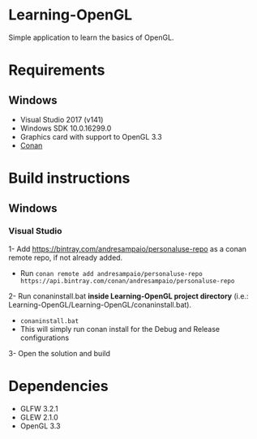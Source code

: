 # Learning-OpenGL
Simple application to learn the basics of OpenGL.

# Requirements
## Windows
- Visual Studio 2017 (v141)
- Windows SDK 10.0.16299.0
- Graphics card with support to OpenGL 3.3
- [Conan](https://conan.io/)

# Build instructions
## Windows
### Visual Studio
1- Add https://bintray.com/andresampaio/personaluse-repo as a conan remote repo, if not already added.
  - Run `conan remote add andresampaio/personaluse-repo https://api.bintray.com/conan/andresampaio/personaluse-repo`

2- Run conaninstall.bat **inside Learning-OpenGL project directory** (i.e.: Learning-OpenGL/Learning-OpenGL/conaninstall.bat).
  - `conaninstall.bat`
  - This will simply run conan install for the Debug and Release configurations
 
3- Open the solution and build

# Dependencies
- GLFW 3.2.1
- GLEW 2.1.0
- OpenGL 3.3